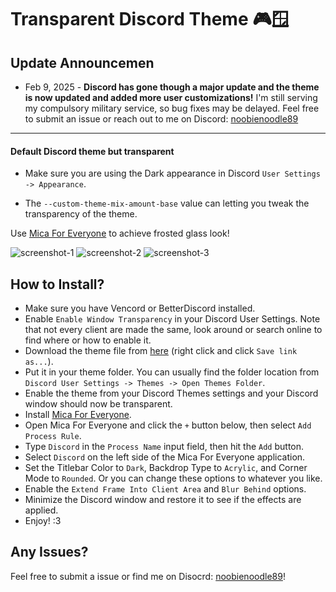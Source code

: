 # Transparent Discord Theme 🎮🪟

## **Update Announcemen**
* Feb 9, 2025 - **Discord has gone though a major update and the theme is now updated and added more user customizations!**
I'm still serving my compulsory military service, so bug fixes may be delayed. Feel free to submit an issue or reach out to me on Discord: [noobienoodle89](https://discordapp.com/users/209309988907253760)

---

#### Default Discord theme but transparent

* Make sure you are using the Dark appearance in Discord `User Settings -> Appearance`.

* The `--custom-theme-mix-amount-base` value can letting you tweak the transparency of the theme.

Use [Mica For Everyone](https://github.com/MicaForEveryone/MicaForEveryone) to achieve frosted glass look!

![screenshot-1](https://github.com/EnderDragonEP/Transparent-Discord-Theme/assets/30905525/7e929b8f-f295-479f-be88-fecfd2b027bd)
![screenshot-2](https://github.com/EnderDragonEP/Transparent-Discord-Theme/assets/30905525/002cf241-3f86-48db-a91e-95ae86a777b7)
![screenshot-3](https://github.com/EnderDragonEP/Transparent-Discord-Theme/assets/30905525/521888c6-8310-440e-860c-f8c9a59fc1ca)

## How to Install?

* Make sure you have Vencord or BetterDiscord installed.
* Enable `Enable Window Transparency` in your Discord User Settings. Note that not every client are made the same, look around or search online to find where or how to enable it.
* Download the theme file from [here](https://raw.githubusercontent.com/EnderDragonEP/Transparent-Discord-Theme/main/Transparent.theme.css) (right click and click `Save link as...`).
* Put it in your theme folder. You can usually find the folder location from `Discord User Settings -> Themes -> Open Themes Folder`.
* Enable the theme from your Discord Themes settings and your Discord window should now be transparent.
* Install [Mica For Everyone](https://github.com/MicaForEveryone/MicaForEveryone/releases).
* Open Mica For Everyone and click the `+` button below, then select `Add Process Rule`.
* Type `Discord` in the `Process Name` input field, then hit the `Add` button.
* Select `Discord` on the left side of the Mica For Everyone application.
* Set the Titlebar Color to `Dark`, Backdrop Type to `Acrylic`, and Corner Mode to `Rounded`. Or you can change these options to whatever you like.
* Enable the `Extend Frame Into Client Area` and `Blur Behind` options.
* Minimize the Discord window and restore it to see if the effects are applied.
* Enjoy! :3

## Any Issues?

Feel free to submit a issue or find me on Disocrd: [noobienoodle89](https://discordapp.com/users/209309988907253760)!
